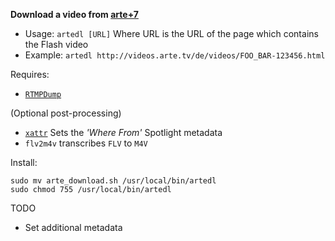 **Download a video from [arte+7](http://videos.arte.tv/de/videos)**

* Usage: `artedl [URL]`
  Where URL is the URL of the page which contains the Flash video
* Example: `artedl http://videos.arte.tv/de/videos/FOO_BAR-123456.html`

Requires: 

* [`RTMPDump`](http://rtmpdump.mplayerhq.hu/)

(Optional post-processing)

* [`xattr`](http://en.wikipedia.org/wiki/Extended_file_attributes#Mac_OS_X)
  Sets the *'Where From'* Spotlight metadata
* `flv2m4v` transcribes `FLV` to `M4V`

Install:

```shell
sudo mv arte_download.sh /usr/local/bin/artedl
sudo chmod 755 /usr/local/bin/artedl
```

TODO

* Set additional metadata
